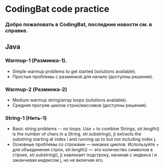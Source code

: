 # CodingBat code practice
### Добро пожаловать в CodingBat, последние новости см. в справке.

## Java
### Warmup-1 (Разминка-1).
- Simple warmup problems to get started (solutions available).
- Простые проблемы с разминкой для начало (доступны решения).
### Warmup-2 (Разминка-2)
- Medium warmup string/array loops (solutions available).
- Средняя прогрев циклов строк/массивов (доступны решения).
### String-1 (Нить-1)
- Basic string problems -- no loops. Use + to combine Strings, str.length()
is the number of chars in a String, str.substring(i, j) extracts the substring
starting at index i and running up to but not including index j.
- Основные проблемы со строками — никаких циклов. Используйте + для объединения
строк, str.length() — это количество символов в строке, str.substring(i, j)
извлекает подстроку, начиная с индекса i и заканчивая индексом j, но не включая его.
